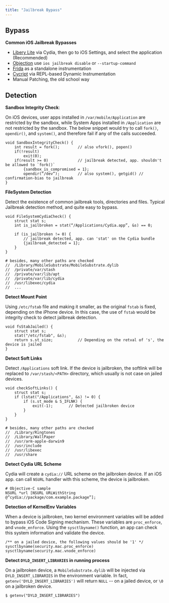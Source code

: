```yaml
---
title: "Jailbreak Bypass"
---
```


## Bypass

**Common iOS Jailbreak Bypasses**

* [Libery Lite](https://www.ios-repo-updates.com/repository/ryley-s-repo/package/com.ryleyangus.libertylite.beta/) via Cydia, then go to iOS Settings, and select the application (Recommended)
* [Objection](/frida-objection-tutorial#ios-tutorial) use `ios jailbreak disable` or `--startup-command`
* [Frida](/frida-objection-tutorial#ios-tutorial) as a standalone instrumentation
* [Cycript](/cycript) via REPL-based Dynamic Instrumentation 
* Manual Patching, the old school way

## Detection

**Sandbox Integrity Check**:

On iOS devices, user apps installed in `/var/mobile/Application` are restricted by the sandbox, while System Apps installed in `/Application` are not restricted by the sandbox. The below snippet would try to call `fork()`, `opendir()`, and `system()`, and therefore fail if any of the calls succeeded.

```
void SandboxIntegrityCheck() {
    int result = fork(); 		// also vfork(), popen()
    if(!result)
        exit(0);
    if(result >= 0) 			// jailbreak detected, app. shouldn't be allowed to `fork()`
        {sandbox_is_compromised = 1};
        opendir(“/dev”);  		// also system(), getgid() // confirmation-bias to jailbreak
}
```

**FileSystem Detection**

Detect the existence of common jailbreak tools, directories and files. Typical Jailbreak detection method, and quite easy to bypass.

```
void FileSystemCydiaCheck() {
    struct stat s;
    int is_jailbroken = stat(“/Applications/Cydia.app”, &s) == 0;

    if (is_jailbroken != 0) { 
        // jailbreak detected, app. can 'stat' on the Cydia bundle
    	{jailbreak_detected = 1};
    }
}

# besides, many other paths are checked
//  /Library/MobileSubstrate/MobileSubstrate.dylib
//  /private/var/stash
//  /private/var/lib/apt
//  /private/var/lib/cydia
//  /usr/libexec/cydia
//  ...
```

**Detect Mount Point**

Using `/etc/fstab` file and making it smaller, as the original `fstab` is fixed, depending on the iPhone device. In this case, the use of `fstab` would be integrity check to detect jailbreak detection.

```
void fsStabJailed() {
    struct stat s;
    stat("/etc/fstab", &s);
    return s.st_size;			// Depending on the retval of 's', the device is jailed
}
```

**Detect Soft Links**

Detect `/Applications` soft link. If the device is jailbroken, the softlink will be replaced to `/var/stash/<PATH>` directory, which usually is not case on jailed devices.

```
void checkSoftLinks() {
    struct stat s;
    if (lstat("/Applications", &s) != 0) {
    	if (s.st_mode & S_IFLNK) {
    		exit(-1); 		// Detected jailbroken device
    	}
    }
}

# besides, many other paths are checked
//  /Library/Ringtones
//  /Library/WallPaper
//  /usr/arm-apple-darwin9
//  /usr/include
//  /usr/libexec
//  /usr/share
```

**Detect Cydia URL Scheme**

Cydia will create a `cydia://` URL scheme on the jailbroken device. If an iOS app. can call `NSURL` handler with this scheme, the device is jailbroken.

```
# Objective-C sample 
NSURL *url [NSURL URLWithString @”cydia://package/com.example.package”];
```

**Detection of KernelEnv Variables**

When a device is jailbroken, two kernel environment variables will be added to bypass iOS Code Signing mechanism. These variables are `proc_enforce`, and `vnode_enforce`. Using the `sysctlbyname()` function, an app can check this system information and validate the device.

```
/** on a jailed device, the following values should be '1' */
sysctlbyname(security.mac.proc_enforce)
sysctlbyname(security.mac.vnode_enforce)
```

**Detect `DYLD_INSERT_LIBRARIES` in running process**

On a jailbroken device, a `MobileSubstrate.dylib` will be injected via `DYLD_INSERT_LIBRARIES` in the environment variable. In fact, `getenv('DYLD_INSERT_LIBRARIES')` will return `NULL` -- on a jailed device, or `\0` on a jailbroken device.

```
$ getenv("DYLD_INSERT_LIBRARIES")
```